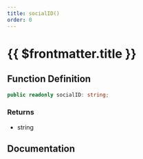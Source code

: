 ```yaml
---
title: socialID()
order: 0
---
```


# {{ $frontmatter.title }}

## Function Definition

```ts
public readonly socialID: string;
```

### Returns

* string

## Documentation

<!--@include: ./parts/socialID.md-->
